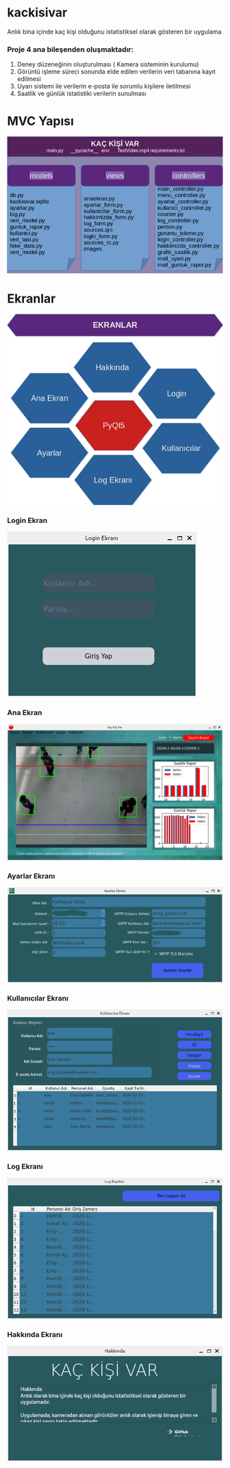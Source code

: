 # kackisivar
Anlık bina içinde kaç kişi olduğunu istatistiksel olarak gösteren bir uygulama

### Proje 4 ana bileşenden oluşmaktadır:

1. Deney düzeneğinin oluşturulması ( Kamera sisteminin kurulumu)
2. Görüntü işleme süreci sonunda elde edilen verilerin veri tabanına kayıt edilmesi
3. Uyarı sistemi ile verilerin e-posta ile sorumlu kişilere iletilmesi
4. Saatlik ve günlük istatistiki verilerin sunulması


# MVC Yapısı

![Kaç Kişi Var](gorseller/mvc.png)

# Ekranlar

![Ekranlar](gorseller/ekranlar.png)

### Login Ekran

![Login Ekranı](gorseller/login_ekrani.png)

### Ana Ekran

![Ana Ekran](gorseller/ana_ekran.png)

### Ayarlar Ekranı

![Ayarlar Ekranı](gorseller/ayarlar_ekrani.png)

### Kullanıcılar Ekranı

![Kullanıcılar Ekranı](gorseller/kullanicilar_ekrani.png)

### Log Ekranı

![Log Ekranı](gorseller/log_ekrani.png)

### Hakkında Ekranı

![Hakkında Ekranı](gorseller/hakkinda_ekrani.png)
